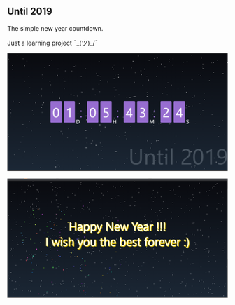 ## Until 2019

The simple new year countdown.

Just a learning project ¯\_(ツ)_/¯

![](./images/countdown1.png)

![](./images/countdown2.png)